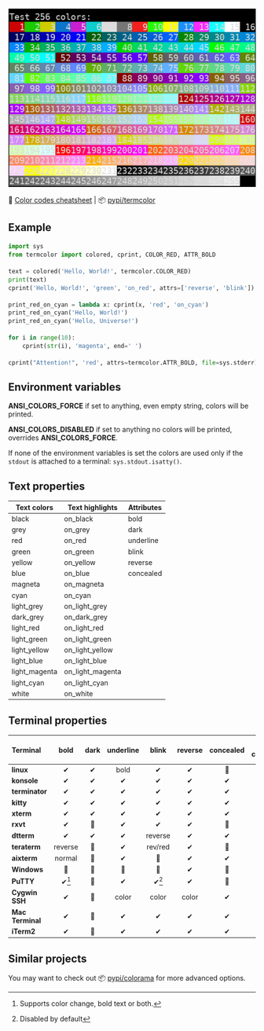 ![](screenshot.png)

📑 [Color codes cheatsheet](https://delameter.github.io/termcolor) |
📦 [pypi/termcolor](http://pypi.python.org/pypi/termcolor)

## Example

```python
import sys
from termcolor import colored, cprint, COLOR_RED, ATTR_BOLD

text = colored('Hello, World!', termcolor.COLOR_RED)
print(text)
cprint('Hello, World!', 'green', 'on_red', attrs=['reverse', 'blink'])

print_red_on_cyan = lambda x: cprint(x, 'red', 'on_cyan')
print_red_on_cyan('Hello, World!')
print_red_on_cyan('Hello, Universe!')

for i in range(10):
    cprint(str(i), 'magenta', end=' ')

cprint("Attention!", 'red', attrs=termcolor.ATTR_BOLD, file=sys.stderr)
```


## Environment variables

**ANSI_COLORS_FORCE**
  if set to anything, even empty string, colors will be printed.

**ANSI_COLORS_DISABLED**
  if set to anything no colors will be printed, overrides **ANSI_COLORS_FORCE**.

If none of the environment variables is set the colors are used
only if the ``stdout`` is attached to a terminal: ``sys.stdout.isatty()``.


## Text properties

| Text colors   | Text highlights  | Attributes |
| ------------- | ---------------- | ---------- |
| black         | on_black         | bold       |
| grey          | on_grey          | dark       |
| red           | on_red           | underline  |
| green         | on_green         | blink      |
| yellow        | on_yellow        | reverse    |
| blue          | on_blue          | concealed  |
| magneta       | on_magneta       |            |
| cyan          | on_cyan          |            |
| light_grey    | on_light_grey    |            |
| dark_grey     | on_dark_grey     |            |
| light_red     | on_light_red     |            |
| light_green   | on_light_green   |            |
| light_yellow  | on_light_yellow  |            |
| light_blue    | on_light_blue    |            |
| light_magenta | on_light_magenta |            |
| light_cyan    | on_light_cyan    |            |
| white         | on_white         |            |


## Terminal properties

| Terminal         | bold   | dark | underline | blink   | reverse | concealed | 256 colors | 24-bit color |
| :--------------- | :----: | :--: | :-------: | :-----: | :-----: | :-------: | :--------: | :----------: |
| **linux**        |   ✔    |  ✔   |   bold    |    ✔    |    ✔    |     🚫    |     🚫     |      🚫      |
| **konsole**      |   ✔    |  ✔   |     ✔     |    ✔    |    ✔    |     ✔     |     ✔      |      ✔       |
| **terminator**   |   ✔    |  ✔   |     ✔     |    ✔    |    ✔    |     ✔     |     ✔      |      ✔       |
| **kitty**        |   ✔    |  ✔   |     ✔     |    ✔    |    ✔    |     ✔     |     ✔      |      ✔       |
| **xterm**        |   ✔    |  ✔   |     ✔     |    ✔    |    ✔    |     ✔     |     ✔      |      ✔       |
| **rxvt**         |   ✔    |  🚫  |     ✔     |    ✔    |    ✔    |     🚫    |     ✔      |      🚫      |
| **dtterm**       |   ✔    |  ✔   |     ✔     | reverse |    ✔    |     ✔     |     ⍰      |      ⍰       |
| **teraterm**     | reverse | 🚫  |     ✔     | rev/red |    ✔    |     🚫    |     ⍰      |      ⍰       |
| **aixterm**      | normal |  🚫  |     ✔     |    🚫   |    ✔    |     ✔     |     ⍰      |      ⍰       |
| **Windows**      |   🚫   |  🚫  |    🚫     |    🚫   |    ✔    |     🚫    |     🚫     |      ✔       |
| **PuTTY**        | ✔[^2]  |  🚫  |     ✔     |  ✔[^1]  |    ✔    |     🚫    |     ✔      |      ✔       |
| **Cygwin SSH**   |   ✔    |  🚫  |   color   |  color  |  color  |     ✔     |     ⍰      |      ⍰       |
| **Mac Terminal** |   ✔    |  🚫  |     ✔     |    ✔    |    ✔    |     ✔     |     ⍰      |      ⍰       |
| **iTerm2**       |   ✔    |  🚫  |     ✔     |    ✔    |    ✔    |     ✔     |     ⍰      |      ⍰       |

[^1]: Disabled by default
[^2]: Supports color change, bold text or both.

## Similar projects

You may want to check out 📦 [pypi/colorama](https://pypi.org/project/colorama/) for more advanced options.
